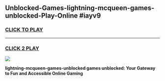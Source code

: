 
## Unblocked-Games-lightning-mcqueen-games-unblocked-Play-Online #iayv9
<h3>
<a href="https://news.freeplayer.one?title=lightning-mcqueen-games-unblocked&ref=3">CLICK TO PLAY</a></h3>
<hr>

<h3>
<a href="https://news.freeplayer.one?title=lightning-mcqueen-games-unblocked&ref=3">CLICK 2 PLAY</a>
  
</h3>

<a href="https://news.freeplayer.one?title=lightning-mcqueen-games-unblocked&ref=3"><img src="https://clearcache.store/games.png"></a>


**lightning-mcqueen-games-unblocked games unblocked: Your Gateway to Fun and Accessible Online Gaming**
